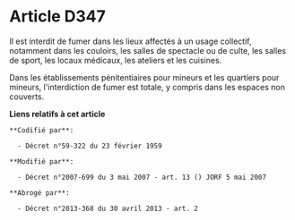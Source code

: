 # Article D347

Il est interdit de fumer dans les lieux affectés à un usage collectif, notamment dans les couloirs, les salles de spectacle
ou de culte, les salles de sport, les locaux médicaux, les ateliers et les cuisines.

Dans les établissements pénitentiaires pour mineurs et les quartiers pour mineurs, l'interdiction de fumer est totale, y
compris dans les espaces non couverts.

**Liens relatifs à cet article**

	**Codifié par**:

	  - Décret n°59-322 du 23 février 1959

	**Modifié par**:

	  - Décret n°2007-699 du 3 mai 2007 - art. 13 () JORF 5 mai 2007

	**Abrogé par**:

	  - Décret n°2013-368 du 30 avril 2013 - art. 2
